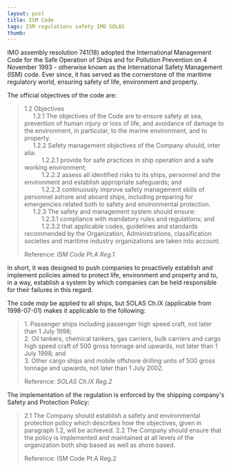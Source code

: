 ```yaml
---
layout: post
title: ISM Code
tags: ISM regulations safety IMO SOLAS
thumb: 
---
```


IMO assembly resolution 741(18) adopted the International Management Code for the Safe Operation of Ships and for Pollution Prevention on 4 November 1993 - otherwise known as the International Safety Management (ISM) code.  Ever since, it has served as the cornerstone of the maritime regulatory world, ensuring safety of life, environment and property.

The official objectives of the code are:
      
>1.2 Objectives  
><span style="margin-left:20px;">1.2.1 The objectives of the Code are to ensure safety at sea, prevention of human injury or loss of life, and avoidance of damage to the environment, in particular, to the marine environment, and to property.</span>  
><span style="margin-left:20px;">1.2.2 Safety management objectives of the Company should, inter alia:</span>  
><span style="margin-left:40px;">1.2.2.1 provide for safe practices in ship operation and a safe working environment;</span>  
><span style="margin-left:40px;">1.2.2.2     assess all identified risks to its ships, personnel and the environment and establish appropriate safeguards; and</span>  
><span style="margin-left:40px;">1.2.2.3     continuously improve safety management skills of personnel ashore and aboard ships, including preparing for emergencies related both to safety and environmental protection.</span>  
><span style="margin-left:20px;">1.2.3 The safety and management system should ensure:</span>  
><span style="margin-left:40px;">1.2.3.1     compliance with mandatory rules and regulations; and</span>  
><span style="margin-left:40px;">1.2.3.2     that applicable codes, guidelines and standards recommended by the Organization, Administrations, classification societies and maritime industry organizations are taken into account.</span>  
>
>Reference: *ISM Code Pt.A Reg.1*


In short, it was designed to push companies to proactively establish and implement policies aimed to protect life, environment and property and to, in a way, establish a system by which companies can be held responsible for their failures in this regard.

The code *may* be applied to all ships, but SOLAS Ch.IX (applicable from 1998-07-01) makes it applicable to the following: 
>1\. Passenger ships including passenger high speed craft, not later than 1 July 1998;  
>2\. Oil tankers, chemical tankers, gas carriers, bulk carriers and cargo high speed craft of 500 gross tonnage and upwards, not later than 1 July 1998; and  
>3\. Other cargo ships and mobile offshore drilling units of 500 gross tonnage and upwards, not later than 1 July 2002.  
>
>Reference: *SOLAS Ch.IX Reg.2*


The implementation of the regulation is enforced by the shipping company's Safety and Protection Policy:
>2.1    The Company should establish a safety and environmental protection policy which describes how the objectives, given in paragraph 1.2, will be achieved.
>2.2    The Company should ensure that the policy is implemented and maintained at all levels of the organization both ship based as well as shore based.
>
>Reference: ISM Code Pt.A Reg.2

